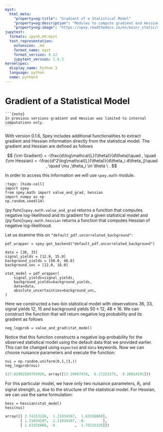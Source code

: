 ```yaml
---
myst:
  html_meta:
    "property=og:title": "Gradient of a Statistical Model"
    "property=og:description": "Modules to compute gradient and Hessian of negative log-probabilities"
    "property=og:image": "https://spey.readthedocs.io/en/main/_static/spey-logo.png"
jupytext:
  formats: ipynb,md:myst
  text_representation:
    extension: .md
    format_name: myst
    format_version: 0.12
    jupytext_version: 1.8.2
kernelspec:
  display_name: Python 3
  language: python
  name: python3
---
```


# Gradient of a Statistical Model

````{margin}
```{note}
In previous versions gradient and Hessian was limited to internal computations only.
```
````

With version 0.1.6, Spey includes additional functionalities to extract gradient and Hessian information directly from the statistical model. The gradient and Hessian are defined as follows

$$
{\rm Gradient} = -\frac{d\log\mathcal{L}(\theta)}{d\theta}\quad , \quad {\rm Hessian} = -\frac{d^2\log\mathcal{L}(\theta)}{d\theta_i d\theta_j}\quad , \quad \mu ,\theta_i \in \theta \ .
$$

In order to access this information we will use `spey.math` module.

```{code-cell} ipython3
:tags: [hide-cell]
import spey
from spey.math import value_and_grad, hessian
import numpy as np
np.random.seed(14)
```

{py:func}`spey.math.value_and_grad` returns a function that computes negative log-likelihood and its gradient for a given statistical model and {py:func}`spey.math.hessian` returns a function that computes Hessian of negative log-likelihood.

Let us examine this on ``"default_pdf.uncorrelated_background"``:

```{code-cell} ipython3
pdf_wrapper = spey.get_backend("default_pdf.uncorrelated_background")

data = [36, 33]
signal_yields = [12.0, 15.0]
background_yields = [50.0, 48.0]
background_unc = [12.0, 16.0]

stat_model = pdf_wrapper(
    signal_yields=signal_yields,
    background_yields=background_yields,
    data=data,
    absolute_uncertainties=background_unc,
)
```

Here we constructed a two-bin statistical model with observations $36,\ 33$, signal yields $12,\ 15$ and background yields $50\pm12,\ 48\pm16$. We can construct the function that will return negative log probability and its gradient as follows

```{code-cell} ipython3
neg_logprob = value_and_grad(stat_model)
```

Notice that this function constructs a negative log-probability for the observed statistical model using the default data that we provided earlier. This can be changed using ``expected`` and ``data`` keywords. Now we can choose nuisance parameters and execute the function:

```{code-cell} ipython3
nui = np.random.uniform(0,1,(3,))
neg_logprob(nui)
```

```python
(27.81902589793928, array([13.29067478,  6.17223275,  9.28814191]))
```

For this particular model, we have only two nuisance parameters, $\theta_i$, and signal strength, $\mu$, due to the structure of the statistical model. For Hessian, we can use the same formulation:

```{code-cell} ipython3
hess = hessian(stat_model)
hess(nui)
```

```python
array([[ 2.74153126,  1.21034187,  1.63326868],
       [ 1.21034187,  2.21034187, -0.        ],
       [ 1.63326868, -0.        ,  2.74215326]])
```
